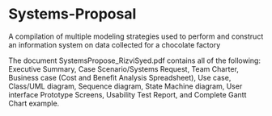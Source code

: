 # Systems-Proposal
A compilation of multiple modeling strategies used to perform and construct an information system on data collected for a chocolate factory

The document SystemsPropose_RizviSyed.pdf contains all of the following: Executive Summary, Case Scenario/Systems Request, Team Charter, Business case (Cost and Benefit Analysis Spreadsheet), Use case, Class/UML diagram, Sequence diagram, State Machine diagram, User interface Prototype Screens, Usability Test Report, and Complete Gantt Chart example.
